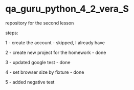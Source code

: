 # qa_guru_python_4_2_vera_S
repository for the second lesson

steps:

1 - create the account - skipped, I already have

2 - create new project for the homework - done

3 - updated google test - done

4 - set browser size by fixture - done

5 - added negative test